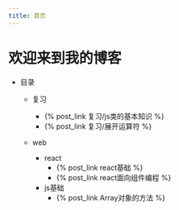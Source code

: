 ```yaml
---
title: 首页
---
```

# 欢迎来到我的博客



+ 目录
  + 复习
    + {% post_link 复习/js类的基本知识 %}
    + {% post_link 复习/展开运算符 %}
    
  + web
    + react
      + {% post_link react基础 %}
      + {% post_link react面向组件编程 %}
    + js基础
      + {% post_link Array对象的方法 %}
  

